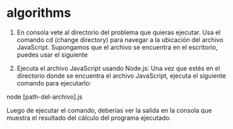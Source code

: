 # algorithms

1. En consola vete al directorio del problema que quieras ejecutar. Usa el comando cd (change directory) para navegar a la ubicación del archivo JavaScript. Supongamos que el archivo se encuentra en el escritorio, puedes usar el siguiente 

2. Ejecuta el archivo JavaScript usando Node.js:
Una vez que estés en el directorio donde se encuentra el archivo JavaScript, ejecuta el siguiente comando para ejecutarlo:

node [path-del-archivo].js

Luego de ejecutar el comando, deberías ver la salida en la consola que muestra el resultado del cálculo del programa ejecutado.
